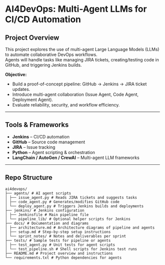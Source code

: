 # AI4DevOps: Multi-Agent LLMs for CI/CD Automation

## Project Overview
This project explores the use of multi-agent Large Language Models (LLMs) to automate collaborative DevOps workflows.  
Agents will handle tasks like managing JIRA tickets, creating/testing code in GitHub, and triggering Jenkins builds.

**Objective:**
- Build a proof-of-concept pipeline: GitHub → Jenkins → JIRA ticket updates.
- Introduce multi-agent collaboration (Issue Agent, Code Agent, Deployment Agent).
- Evaluate reliability, security, and workflow efficiency.

---

## Tools & Frameworks
- **Jenkins** – CI/CD automation  
- **GitHub** – Source code management  
- **JIRA** – Issue tracking  
- **Python** – Agent scripting & orchestration  
- **LangChain / AutoGen / CrewAI** – Multi-agent LLM frameworks  

---

## Repo Structure
```
ai4devops/
├── agents/ # AI agent scripts
│ ├── issue_agent.py # Reads JIRA tickets and suggests tasks
│ ├── code_agent.py # Generates/modifies GitHub code
│ └── deploy_agent.py # Triggers Jenkins builds and deployments
├── jenkins/ # Jenkins configuration
│ ├── Jenkinsfile # Main pipeline file
│ └── pipeline_lib/ # Optional helper scripts for Jenkins
├── docs/ # Documentation and diagrams
│ ├── architecture.md # Architecture diagrams of pipeline and agents
│ ├── setup.md # Step-by-step setup instructions
│ └── sprint_notes/ # Notes and deliverables per sprint
├── tests/ # Sample tests for pipeline or agents
│ ├── test_agent.py # Unit tests for agent scripts
│ └── test_pipeline.sh # Shell scripts for Jenkins test runs
├── README.md # Project overview and instructions
└── requirements.txt # Python dependencies for agents
```
